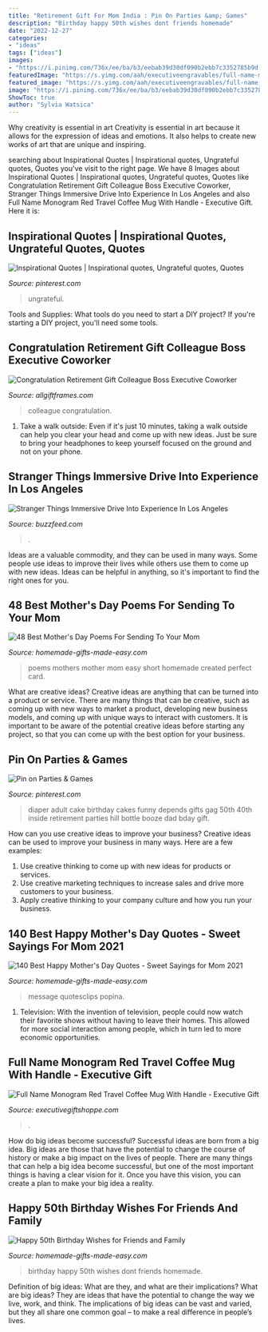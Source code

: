 ```yaml
---
title: "Retirement Gift For Mom India : Pin On Parties &amp; Games"
description: "Birthday happy 50th wishes dont friends homemade"
date: "2022-12-27"
categories:
- "ideas"
tags: ["ideas"]
images:
- "https://i.pinimg.com/736x/ee/ba/b3/eebab39d30df090b2ebb7c3352785b9d.jpg"
featuredImage: "https://s.yimg.com/aah/executiveengravables/full-name-monogram-red-travel-coffee-mug-with-handle-32.jpg"
featured_image: "https://s.yimg.com/aah/executiveengravables/full-name-monogram-red-travel-coffee-mug-with-handle-32.jpg"
image: "https://i.pinimg.com/736x/ee/ba/b3/eebab39d30df090b2ebb7c3352785b9d.jpg"
ShowToc: true
author: "Sylvia Watsica"
---
```



Why creativity is essential in art
Creativity is essential in art because it allows for the expression of ideas and emotions. It also helps to create new works of art that are unique and inspiring.

	

		
searching about Inspirational Quotes | Inspirational quotes, Ungrateful quotes, Quotes you've visit to the right page. We have 8 Images about Inspirational Quotes | Inspirational quotes, Ungrateful quotes, Quotes like Congratulation Retirement Gift Colleague Boss Executive Coworker, Stranger Things Immersive Drive Into Experience In Los Angeles and also Full Name Monogram Red Travel Coffee Mug With Handle - Executive Gift. Here it is:
		
    
## Inspirational Quotes | Inspirational Quotes, Ungrateful Quotes, Quotes

<img loading=lazy src="https://i.pinimg.com/736x/ee/ba/b3/eebab39d30df090b2ebb7c3352785b9d.jpg" onerror="this.onerror=null;this.src='https://tse1.mm.bing.net/th?id=OIP.F6w7GW1BPmFOdDGft20M9QHaJ3&amp;pid=15.1';" alt="Inspirational Quotes | Inspirational quotes, Ungrateful quotes, Quotes">

_Source: pinterest.com_

>ungrateful. 

	

Tools and Supplies: What tools do you need to start a DIY project?
If you're starting a DIY project, you'll need some tools.

    
## Congratulation Retirement Gift Colleague Boss Executive Coworker

<img loading=lazy src="https://cdn.shopify.com/s/files/1/0951/7748/products/Clock-PC-Retirement_grande.jpg?v=1463805416" onerror="this.onerror=null;this.src='https://tse1.mm.bing.net/th?id=OIP.kSybyuHTjq9meAkGeIC81QHaIf&amp;pid=15.1';" alt="Congratulation Retirement Gift Colleague Boss Executive Coworker">

_Source: allgiftframes.com_

>colleague congratulation. 

	

1. Take a walk outside: Even if it's just 10 minutes, taking a walk outside can help you clear your head and come up with new ideas. Just be sure to bring your headphones to keep yourself focused on the ground and not on your phone.

    
## Stranger Things Immersive Drive Into Experience In Los Angeles

<img loading=lazy src="https://img.buzzfeed.com/buzzfeed-static/static/2020-10/29/18/enhanced/7dbbb665f17e/original-531-1603996270-23.jpg?crop=1581:830;0,0%26downsize=1250:*" onerror="this.onerror=null;this.src='https://tse4.mm.bing.net/th?id=OIP.q8qKPCdfX149r98wHoACcAHaD4&amp;pid=15.1';" alt="Stranger Things Immersive Drive Into Experience In Los Angeles">

_Source: buzzfeed.com_

>. 

	

Ideas are a valuable commodity, and they can be used in many ways. Some people use ideas to improve their lives while others use them to come up with new ideas. Ideas can be helpful in anything, so it's important to find the right ones for you.

    
## 48 Best Mother&#039;s Day Poems For Sending To Your Mom

<img loading=lazy src="https://www.homemade-gifts-made-easy.com/image-files/mothers-day-poems-holly-giffers-created-600x900.png" onerror="this.onerror=null;this.src='https://tse4.mm.bing.net/th?id=OIP.Do66XeDvOCPnsncEotLSOwHaLH&amp;pid=15.1';" alt="48 Best Mother&#039;s Day Poems For Sending To Your Mom">

_Source: homemade-gifts-made-easy.com_

>poems mothers mother mom easy short homemade created perfect card. 

	

What are creative ideas?
Creative ideas are anything that can be turned into a product or service. There are many things that can be creative, such as coming up with new ways to market a product, developing new business models, and coming up with unique ways to interact with customers. It is important to be aware of the potential creative ideas before starting any project, so that you can come up with the best option for your business.

    
## Pin On Parties &amp; Games

<img loading=lazy src="https://i.pinimg.com/736x/b3/25/7d/b3257de882efb1df6c64372e811ea490.jpg" onerror="this.onerror=null;this.src='https://tse1.mm.bing.net/th?id=OIP.M32pHRMCZXVuv9HFXCuy3QHaJ4&amp;pid=15.1';" alt="Pin on Parties &amp; Games">

_Source: pinterest.com_

>diaper adult cake birthday cakes funny depends gifts gag 50th 40th inside retirement parties hill bottle booze dad bday gift. 

	

How can you use creative ideas to improve your business?
Creative ideas can be used to improve your business in many ways. Here are a few examples:
1. Use creative thinking to come up with new ideas for products or services.
2. Use creative marketing techniques to increase sales and drive more customers to your business.
3. Apply creative thinking to your company culture and how you run your business.

    
## 140 Best Happy Mother&#039;s Day Quotes - Sweet Sayings For Mom 2021

<img loading=lazy src="https://www.homemade-gifts-made-easy.com/image-files/happy-mothers-day-images-choose-you-as-a-friend-600x900.jpg" onerror="this.onerror=null;this.src='https://tse3.mm.bing.net/th?id=OIP.jyJ86UvKCJGo3YTgxwX6SQHaLH&amp;pid=15.1';" alt="140 Best Happy Mother&#039;s Day Quotes - Sweet Sayings for Mom 2021">

_Source: homemade-gifts-made-easy.com_

>message quotesclips popina. 

	

1. Television: With the invention of television, people could now watch their favorite shows without having to leave their homes. This allowed for more social interaction among people, which in turn led to more economic opportunities.

    
## Full Name Monogram Red Travel Coffee Mug With Handle - Executive Gift

<img loading=lazy src="https://s.yimg.com/aah/executiveengravables/full-name-monogram-red-travel-coffee-mug-with-handle-32.jpg" onerror="this.onerror=null;this.src='https://tse3.mm.bing.net/th?id=OIP.rPzgLyF-kOqy4epCAR_J_AHaKO&amp;pid=15.1';" alt="Full Name Monogram Red Travel Coffee Mug With Handle - Executive Gift">

_Source: executivegiftshoppe.com_

>. 

	

How do big ideas become successful?
Successful ideas are born from a big idea. Big ideas are those that have the potential to change the course of history or make a big impact on the lives of people. There are many things that can help a big idea become successful, but one of the most important things is having a clear vision for it. Once you have this vision, you can create a plan to make your big idea a reality.

    
## Happy 50th Birthday Wishes For Friends And Family

<img loading=lazy src="https://www.homemade-gifts-made-easy.com/image-files/happy-birthday-images-dont-get-down-600x900.jpg" onerror="this.onerror=null;this.src='https://tse2.mm.bing.net/th?id=OIP._syrHXeR4evL2fgNEhtcFwHaLH&amp;pid=15.1';" alt="Happy 50th Birthday Wishes for Friends and Family">

_Source: homemade-gifts-made-easy.com_

>birthday happy 50th wishes dont friends homemade. 

	

Definition of big ideas: What are they, and what are their implications?
What are big ideas? They are ideas that have the potential to change the way we live, work, and think. The implications of big ideas can be vast and varied, but they all share one common goal – to make a real difference in people’s lives.

